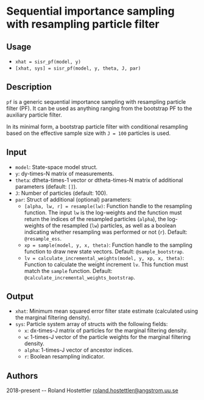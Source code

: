 # Sequential importance sampling with resampling particle filter
## Usage
* `xhat = sisr_pf(model, y)`
* `[xhat, sys] = sisr_pf(model, y, theta, J, par)`
 
## Description
`pf` is a generic sequential importance sampling with resampling particle
filter (PF). It can be used as anything ranging from the bootstrap PF to
the auxiliary particle filter.
 
In its minimal form, a bootstrap particle filter with conditional
resampling based on the effective sample size with `J = 100` particles is
used.
 
## Input
* `model`: State-space model struct.
* `y`: dy-times-N matrix of measurements.
* `theta`: dtheta-times-1 vector or dtheta-times-N matrix of additional
  parameters (default: `[]`).
* `J`: Number of particles (default: 100).
* `par`: Struct of additional (optional) parameters:
    - `[alpha, lw, r] = resample(lw)`: Function handle to the resampling 
      function. The input `lw` is the log-weights and the function must 
      return the indices of the resampled particles (`alpha`), the log-
      weights of the resampled (`lw`) particles, as well as a boolean
      indicating whether resampling was performed or not (`r`). Default:
      `@resample_ess`.
    - `xp = sample(model, y, x, theta)`: Function handle to the sampling
      function to draw new state vectors. Default: `@sample_bootstrap`.
    - `lv = calculate_incremental_weights(model, y, xp, x, theta)`:
      Function to calculate the weight increment `lv`. This function must
      match the `sample` function. Default:
      `@calculate_incremental_weights_bootstrap`.
 
## Output
* `xhat`: Minimum mean squared error filter state estimate (calculated 
  using the marginal filtering density).
* `sys`: Particle system array of structs with the following fields:
    - `x`: dx-times-J matrix of particles for the marginal filtering 
      density.
    - `w`: 1-times-J vector of the particle weights for the marginal
      filtering density.
    - `alpha`: 1-times-J vector of ancestor indices.
    - `r`: Boolean resampling indicator.
 
## Authors
2018-present -- Roland Hostettler <roland.hostettler@angstrom.uu.se>
